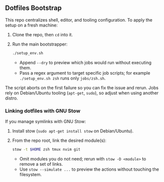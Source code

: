 ## Dotfiles Bootstrap

This repo centralizes shell, editor, and tooling configuration. To apply the setup on a fresh machine:

1. Clone the repo, then `cd` into it.
2. Run the main bootstrapper:

   ```bash
   ./setup_env.sh
   ```

   - Append `--dry` to preview which jobs would run without executing them.
   - Pass a regex argument to target specific job scripts; for example `./setup_env.sh zsh` runs only `jobs/zsh.sh`.

The script aborts on the first failure so you can fix the issue and rerun. Jobs rely on Debian/Ubuntu tooling (`apt-get`, `sudo`), so adjust when using another distro.

### Linking dotfiles with GNU Stow

If you manage symlinks with GNU Stow:

1. Install stow (`sudo apt-get install stow` on Debian/Ubuntu).
2. From the repo root, link the desired module(s):

   ```bash
   stow -t $HOME zsh tmux nvim git
   ```

   - Omit modules you do not need; rerun with `stow -D <module>` to remove a set of links.
   - Use `stow --simulate ...` to preview the actions without touching the filesystem.
